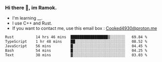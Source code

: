 ### Hi there 👋, im Ramok.

- I'm learning __.
- I use C++ and Rust.
- If you want to contact me, use this email box : Cooked4930@proton.me

<!--START_SECTION:waka-->

```txt
Rust          14 hrs 46 mins  █████████████████▒░░░░░░░   69.84 %
TypeScript    1 hr 48 mins    ██░░░░░░░░░░░░░░░░░░░░░░░   08.52 %
JavaScript    56 mins         █░░░░░░░░░░░░░░░░░░░░░░░░   04.45 %
Bash          54 mins         █░░░░░░░░░░░░░░░░░░░░░░░░   04.25 %
Text          38 mins         ▓░░░░░░░░░░░░░░░░░░░░░░░░   03.03 %
```

<!--END_SECTION:waka-->
